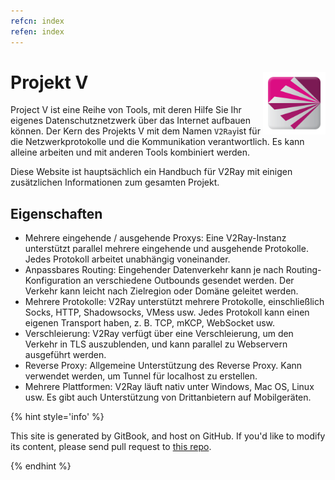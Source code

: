 ```yaml
---
refcn: index
refen: index
---
```

# Projekt V <img style="float: right;" width="100" height="100" src="/resources/v2ray_1024.png" />

Project V ist eine Reihe von Tools, mit deren Hilfe Sie Ihr eigenes Datenschutznetzwerk über das Internet aufbauen können. Der Kern des Projekts V mit dem Namen `V2Ray`ist für die Netzwerkprotokolle und die Kommunikation verantwortlich. Es kann alleine arbeiten und mit anderen Tools kombiniert werden.

Diese Website ist hauptsächlich ein Handbuch für V2Ray mit einigen zusätzlichen Informationen zum gesamten Projekt.

## Eigenschaften

* Mehrere eingehende / ausgehende Proxys: Eine V2Ray-Instanz unterstützt parallel mehrere eingehende und ausgehende Protokolle. Jedes Protokoll arbeitet unabhängig voneinander.
* Anpassbares Routing: Eingehender Datenverkehr kann je nach Routing-Konfiguration an verschiedene Outbounds gesendet werden. Der Verkehr kann leicht nach Zielregion oder Domäne geleitet werden.
* Mehrere Protokolle: V2Ray unterstützt mehrere Protokolle, einschließlich Socks, HTTP, Shadowsocks, VMess usw. Jedes Protokoll kann einen eigenen Transport haben, z. B. TCP, mKCP, WebSocket usw.
* Verschleierung: V2Ray verfügt über eine Verschleierung, um den Verkehr in TLS auszublenden, und kann parallel zu Webservern ausgeführt werden.
* Reverse Proxy: Allgemeine Unterstützung des Reverse Proxy. Kann verwendet werden, um Tunnel für localhost zu erstellen.
* Mehrere Plattformen: V2Ray läuft nativ unter Windows, Mac OS, Linux usw. Es gibt auch Unterstützung von Drittanbietern auf Mobilgeräten.

{% hint style='info' %}

This site is generated by GitBook, and host on GitHub. If you'd like to modify its content, please send pull request to [this repo](https://github.com/v2ray/manual).

{% endhint %}
